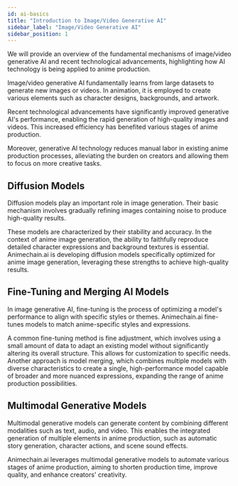 ```yaml
---
id: ai-basics
title: "Introduction to Image/Video Generative AI"
sidebar_label: "Image/Video Generative AI"
sidebar_position: 1
---
```


We will provide an overview of the fundamental mechanisms of image/video generative AI and recent technological advancements, highlighting how AI technology is being applied to anime production.

Image/video generative AI fundamentally learns from large datasets to generate new images or videos. In animation, it is employed to create various elements such as character designs, backgrounds, and artwork.

Recent technological advancements have significantly improved generative AI's performance, enabling the rapid generation of high-quality images and videos. This increased efficiency has benefited various stages of anime production.

Moreover, generative AI technology reduces manual labor in existing anime production processes, alleviating the burden on creators and allowing them to focus on more creative tasks.

## Diffusion Models

Diffusion models play an important role in image generation. Their basic mechanism involves gradually refining images containing noise to produce high-quality results.

These models are characterized by their stability and accuracy. In the context of anime image generation, the ability to faithfully reproduce detailed character expressions and background textures is essential. Animechain.ai is developing diffusion models specifically optimized for anime image generation, leveraging these strengths to achieve high-quality results.


## Fine-Tuning and Merging AI Models

In image generative AI, fine-tuning is the process of optimizing a model's performance to align with specific styles or themes. Animechain.ai fine-tunes models to match anime-specific styles and expressions.

A common fine-tuning method is fine adjustment, which involves using a small amount of data to adapt an existing model without significantly altering its overall structure. This allows for customization to specific needs. Another approach is model merging, which combines multiple models with diverse characteristics to create a single, high-performance model capable of broader and more nuanced expressions, expanding the range of anime production possibilities.


## Multimodal Generative Models

Multimodal generative models can generate content by combining different modalities such as text, audio, and video. This enables the integrated generation of multiple elements in anime production, such as automatic story generation, character actions, and scene sound effects.

Animechain.ai leverages multimodal generative models to automate various stages of anime production, aiming to shorten production time, improve quality, and enhance creators' creativity.
